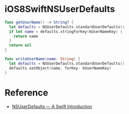 # iOS8SwiftNSUserDefaults

```swift
func getUserName() -> String? {
  let defaults = NSUserDefaults.standardUserDefaults()
  if let name = defaults.stringForKey(kUserNameKey) {
    return name
  }
  return nil
}

func writeUserName(name: String) {
  let defaults = NSUserDefaults.standardUserDefaults()
  defaults.setObject(name, forKey: kUserNameKey)
}
```


# Reference

- [NSUserDefaults — A Swift Introduction](http://www.codingexplorer.com/nsuserdefaults-a-swift-introduction/)
